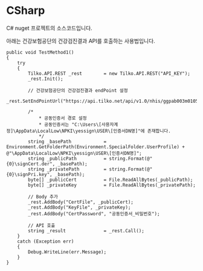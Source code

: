 # CSharp
C# nuget 프로젝트의 소스코드입니다.

아래는 건강보험공단의 건강검진결과 API를 호출하는 사용법입니다.


	public void TestMethod1()
	{
		try
		{
			Tilko.API.REST _rest		= new Tilko.API.REST("API_KEY");
			_rest.Init();

			// 건강보험공단의 건강검진결과 endPoint 설정
			_rest.SetEndPointUrl("https://api.tilko.net/api/v1.0/nhis/ggpab003m0105");

			/*
				* 공동인증서 경로 설정
				* 공동인증서는 "C:\Users\[사용자계정]\AppData\LocalLow\NPKI\yessign\USER\[인증서DN명]"에 존재합니다.
				*/
			string _basePath			= Environment.GetFolderPath(Environment.SpecialFolder.UserProfile) + @"\AppData\LocalLow\NPKI\yessign\USER\[인증서DN명]";
			string _publicPath			= string.Format(@"{0}\signCert.der", _basePath);
			string _privatePath			= string.Format(@"{0}\signPri.key", _basePath);
			byte[] _publicCert			= File.ReadAllBytes(_publicPath);
			byte[] _privateKey			= File.ReadAllBytes(_privatePath);
				
			// Body 추가
			_rest.AddBody("CertFile", _publicCert);
			_rest.AddBody("KeyFile", _privateKey);
			_rest.AddBody("CertPassword", "공동인증서_비밀번호");

			// API 호출
			string _result				= _rest.Call();
		}
		catch (Exception err)
		{
			Debug.WriteLine(err.Message);
		}
	}
